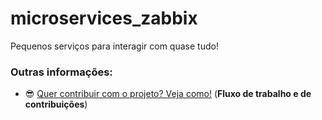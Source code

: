 # microservices_zabbix
Pequenos serviços para interagir com quase tudo!


### Outras informações:
*  :sunglasses: [Quer contribuir com o projeto? Veja como!](https://github.com/INAP-LABS/microservices/wiki) (**Fluxo de trabalho e de contribuições**)


